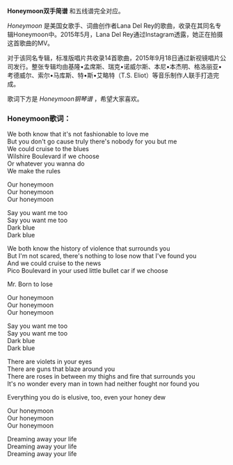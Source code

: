 

**Honeymoon双手简谱** 和五线谱完全对应。

_Honeymoon_ 是美国女歌手、词曲创作者Lana Del Rey的歌曲，收录在其同名专辑Honeymoon中。2015年5月，Lana Del
Rey通过Instagram透露，她正在拍摄这首歌曲的MV。

对于该同名专辑，标准版唱片共收录14首歌曲，2015年9月18日通过新视镜唱片公司发行。整张专辑均由基隆•孟席斯、瑞克•诺威尔斯、本尼•本杰明、格洛丽亚•考德威尔、索尔•马库斯、特•斯•艾略特（T.S.
Eliot）等音乐制作人联手打造完成。

歌词下方是 _Honeymoon钢琴谱_ ，希望大家喜欢。

### Honeymoon歌词：

We both know that it's not fashionable to love me  
But you don't go cause truly there's nobody for you but me  
We could cruise to the blues  
Wilshire Boulevard if we choose  
Or whatever you wanna do  
We make the rules

Our honeymoon  
Our honeymoon  
Our honeymoon

Say you want me too  
Say you want me too  
Dark blue  
Dark blue

We both know the history of violence that surrounds you  
But I'm not scared, there's nothing to lose now that I've found you  
And we could cruise to the news  
Pico Boulevard in your used little bullet car if we choose

Mr. Born to lose

Our honeymoon  
Our honeymoon  
Our honeymoon

Say you want me too  
Say you want me too  
Dark blue  
Dark blue

There are violets in your eyes  
There are guns that blaze around you  
There are roses in between my thighs and fire that surrounds you  
It's no wonder every man in town had neither fought nor found you

Everything you do is elusive, too, even your honey dew

Our honeymoon  
Our honeymoon  
Our honeymoon

Dreaming away your life  
Dreaming away your life  
Dreaming away your life

